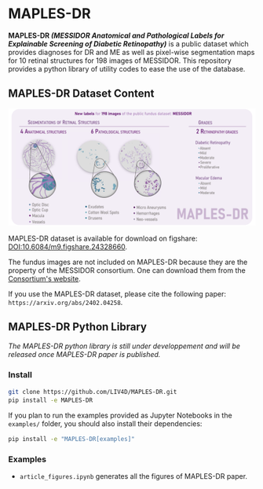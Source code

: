 # MAPLES-DR

**MAPLES-DR _(MESSIDOR Anatomical and Pathological Labels for Explainable Screening of Diabetic Retinopathy)_** is a public dataset which provides diagnoses for DR and ME as well as pixel-wise segmentation maps for 10 retinal structures for 198 images of MESSIDOR. This repository provides a python library of utility codes to ease the use of the database.

## MAPLES-DR Dataset Content
![Overview of the content of the MAPLES-DR dataset.](docs/source/_static/MAPLES-DR_Overview.svg)

MAPLES-DR dataset is available for download on figshare: [DOI:10.6084/m9.figshare.24328660](https://doi.org/10.6084/m9.figshare.24328660).

The fundus images are not included on MAPLES-DR because they are the property of the MESSIDOR consortium. One can download them from the [Consortium's website](https://www.adcis.net/fr/logiciels-tiers/messidor-fr/).

If you use the MAPLES-DR dataset, please cite the following paper:
```https://arxiv.org/abs/2402.04258```.

## MAPLES-DR Python Library

_The MAPLES-DR python library is still under developpement and will be released once MAPLES-DR paper is published._

### Install

```bash
git clone https://github.com/LIV4D/MAPLES-DR.git
pip install -e MAPLES-DR
```

If you plan to run the examples provided as Jupyter Notebooks in the `examples/` folder, you should 
also install their dependencies:
```bash
pip install -e "MAPLES-DR[examples]"
```

### Examples

 - `article_figures.ipynb` generates all the figures of MAPLES-DR paper.

